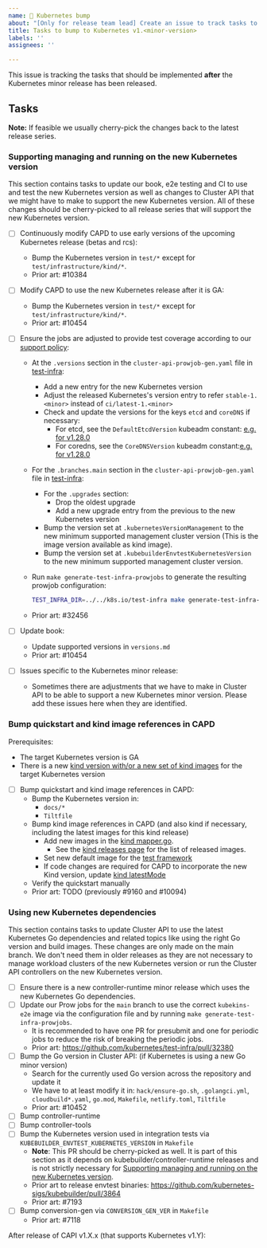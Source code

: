 ```yaml
---
name: 🚀 Kubernetes bump
about: "[Only for release team lead] Create an issue to track tasks to support a new Kubernetes minor release."
title: Tasks to bump to Kubernetes v1.<minor-version>
labels: ''
assignees: ''

---
```


This issue is tracking the tasks that should be implemented **after** the Kubernetes minor release has been released.

## Tasks

**Note:** If feasible we usually cherry-pick the changes back to the latest release series.

### Supporting managing and running on the new Kubernetes version

This section contains tasks to update our book, e2e testing and CI to use and test the new Kubernetes version
as well as changes to Cluster API that we might have to make to support the new Kubernetes version. All of these
changes should be cherry-picked to all release series that will support the new Kubernetes version.

* [ ] Continuously modify CAPD to use early versions of the upcoming Kubernetes release (betas and rcs):
  * Bump the Kubernetes version in `test/*` except for `test/infrastructure/kind/*`.
  * Prior art: #10384
* [ ] Modify CAPD to use the new Kubernetes release after it is GA:
  * Bump the Kubernetes version in `test/*` except for `test/infrastructure/kind/*`.
  * Prior art: #10454
* [ ] Ensure the jobs are adjusted to provide test coverage according to our [support policy](https://cluster-api.sigs.k8s.io/reference/versions.html#supported-kubernetes-versions):

  * At the `.versions`  section in the `cluster-api-prowjob-gen.yaml` file in [test-infra](https://github.com/kubernetes/test-infra/blob/master/config/jobs/kubernetes-sigs/cluster-api/):
    * Add a new entry for the new Kubernetes version
    * Adjust the released Kubernetes's version entry to refer `stable-1.<minor>` instead of `ci/latest-1.<minor>`
    * Check and update the versions for the keys `etcd` and `coreDNS` if necessary:
      * For etcd, see the `DefaultEtcdVersion` kubeadm constant: [e.g. for v1.28.0](https://github.com/kubernetes/kubernetes/blob/v1.28.0/cmd/kubeadm/app/constants/constants.go#L308)
      * For coredns, see the `CoreDNSVersion` kubeadm constant:[e.g. for v1.28.0](https://github.com/kubernetes/kubernetes/blob/v1.28.0/cmd/kubeadm/app/constants/constants.go#L344)
  * For the `.branches.main` section in the `cluster-api-prowjob-gen.yaml` file in [test-infra](https://github.com/kubernetes/test-infra/blob/master/config/jobs/kubernetes-sigs/cluster-api/):
    * For the `.upgrades` section:
      * Drop the oldest upgrade
      * Add a new upgrade entry from the previous to the new Kubernetes version
    * Bump the version set at `.kubernetesVersionManagement` to the new minimum supported management cluster version (This is the image version available as kind image).
    * Bump the version set at `.kubebuilderEnvtestKubernetesVersion` to the new minimum supported management cluster version.
  * Run `make generate-test-infra-prowjobs` to generate the resulting prowjob configuration:

    ```sh
    TEST_INFRA_DIR=../../k8s.io/test-infra make generate-test-infra-prowjobs
    ```

  * Prior art: #32456

* [ ] Update book:
  * Update supported versions in `versions.md`
  * Prior art: #10454

* [ ] Issues specific to the Kubernetes minor release:
  * Sometimes there are adjustments that we have to make in Cluster API to be able to support
    a new Kubernetes minor version. Please add these issues here when they are identified.

### Bump quickstart and kind image references in CAPD

Prerequisites:

* The target Kubernetes version is GA
* There is a new [kind version with/or a new set of kind images](https://github.com/kubernetes-sigs/kind/releases) for the target Kubernetes version

* [ ] Bump quickstart and kind image references in CAPD:
  * Bump the Kubernetes version in:
    * `docs/*`
    * `Tiltfile`
  * Bump kind image references in CAPD (and also kind if necessary, including the latest images for this kind release)
    * Add new images in the [kind mapper.go](https://github.com/kubernetes-sigs/cluster-api/blob/0f47a19e038ee6b0d3b1e7675a62cdaf84face8c/test/infrastructure/kind/mapper.go#L79).
      * See the [kind releases page](https://github.com/kubernetes-sigs/kind/releases) for the list of released images.
    * Set new default image for the [test framework](https://github.com/kubernetes-sigs/cluster-api/blob/0f47a19e038ee6b0d3b1e7675a62cdaf84face8c/test/framework/bootstrap/kind_provider.go#L40)
    * If code changes are required for CAPD to incorporate the new Kind version, update [kind latestMode](https://github.com/kubernetes-sigs/cluster-api/blob/0f47a19e038ee6b0d3b1e7675a62cdaf84face8c/test/infrastructure/kind/mapper.go#L66)
  * Verify the quickstart manually
  * Prior art: TODO (previously #9160 and #10094)

### Using new Kubernetes dependencies

This section contains tasks to update Cluster API to use the latest Kubernetes Go dependencies and related topics
like using the right Go version and build images. These changes are only made on the main branch. We don't
need them in older releases as they are not necessary to manage workload clusters of the new Kubernetes version or
run the Cluster API controllers on the new Kubernetes version.

* [ ] Ensure there is a new controller-runtime minor release which uses the new Kubernetes Go dependencies.
* [ ] Update our Prow jobs for the `main` branch to use the correct `kubekins-e2e` image via the configuration file and by running `make generate-test-infra-prowjobs`.
  * It is recommended to have one PR for presubmit and one for periodic jobs to reduce the risk of breaking the periodic jobs.
  * Prior art: https://github.com/kubernetes/test-infra/pull/32380
* [ ] Bump the Go version in Cluster API: (if Kubernetes is using a new Go minor version)
  * Search for the currently used Go version across the repository and update it
  * We have to at least modify it in: `hack/ensure-go.sh`, `.golangci.yml`, `cloudbuild*.yaml`, `go.mod`, `Makefile`, `netlify.toml`, `Tiltfile`
  * Prior art: #10452
* [ ] Bump controller-runtime
* [ ] Bump controller-tools
* [ ] Bump the Kubernetes version used in integration tests via `KUBEBUILDER_ENVTEST_KUBERNETES_VERSION` in `Makefile`
  * **Note**: This PR should be cherry-picked as well. It is part of this section as it depends on kubebuilder/controller-runtime
    releases and is not strictly necessary for [Supporting managing and running on the new Kubernetes version](#supporting-managing-and-running-on-the-new-kubernetes-version).
  * Prior art to release envtest binaries: https://github.com/kubernetes-sigs/kubebuilder/pull/3864
  * Prior art: #7193
* [ ] Bump conversion-gen via `CONVERSION_GEN_VER` in `Makefile`
  * Prior art: #7118

After release of CAPI v1.X.x (that supports Kubernetes v1.Y):
